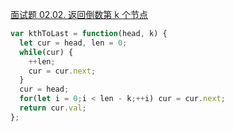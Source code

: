 [面试题 02.02. 返回倒数第 k 个节点](https://leetcode.cn/problems/kth-node-from-end-of-list-lcci/)

```javascript
var kthToLast = function(head, k) {
  let cur = head, len = 0;
  while(cur) {
    ++len;
    cur = cur.next;
  }
  cur = head;
  for(let i = 0;i < len - k;++i) cur = cur.next;
  return cur.val;
};
```